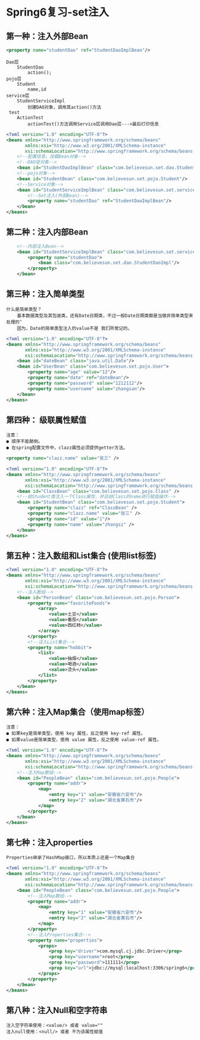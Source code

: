 # Spring6复习-set注入

## 第一种：注入外部Bean 
```xml
<property name="studentDao" ref="StudentDaoImplBean"/>
```
    Dao层
        StudentDao
            action();
    pojo层
        Student
            name,id
    service层
        StudentServiceImpl
            创建DAO对象，调用其action()方法
     test
        ActionTest
            actionTest()方法调用Service层调用Dao层--->最后打印信息

```xml
<?xml version="1.0" encoding="UTF-8"?>
<beans xmlns="http://www.springframework.org/schema/beans"
       xmlns:xsi="http://www.w3.org/2001/XMLSchema-instance"
       xsi:schemaLocation="http://www.springframework.org/schema/beans http://www.springframework.org/schema/beans/spring-beans.xsd">
    <!--配置信息，加载Bean对象-->
    <!--DAO层对象-->
    <bean id="StudentDaoImplBean" class="com.believesun.set.dao.StudentDaoImpl"/>
    <!--pojo对象-->
    <bean id="StudentBean" class="com.believesun.set.pojo.Student"/>
    <!--Service对象-->
    <bean id="StudentServiceImplBean" class="com.believesun.set.service.StudentServiceImpl">
        <!--Set注入(外部Bean)-->
        <property name="studentDao" ref="StudentDaoImplBean"/>
    </bean>
</beans>
```
## 第二种：注入内部Bean
```xml
    <!--内部注入Bean-->
    <bean id="StudentServiceImplBean" class="com.believesun.set.service.StudentServiceImpl">
        <property name="studentDao">
            <bean class="com.believesun.set.dao.StudentDaoImpl"/>
        </property>
    </bean>
```

## 第三种：注入简单类型
    什么是简单类型？
        基本数据类型及其包装类，还有Date日期类，不过一般Date日期类都是当做非简单类型来处理的‘
        因为，Date的简单类型注入的value不是 我们所常记的。

```xml
<?xml version="1.0" encoding="UTF-8"?>
<beans xmlns="http://www.springframework.org/schema/beans"
       xmlns:xsi="http://www.w3.org/2001/XMLSchema-instance"
       xsi:schemaLocation="http://www.springframework.org/schema/beans http://www.springframework.org/schema/beans/spring-beans.xsd">
    <bean id="dateBean" class="java.util.Date"/>
    <bean id="UserBean" class="com.believesun.set.pojo.User">
        <property name="age" value="12"/>
        <property name="date" ref="dateBean"/>
        <property name="password" value="1212112"/>
        <property name="username" value="zhangsan"/>
    </bean>
</beans>
``` 
## 第四种： 级联属性赋值
    注意：
    ● 顺序不能颠倒。
    ● 在spring配置文件中，clazz属性必须提供getter方法。
```xml
<property name="clazz.name" value="张三" />
```
```xml
<?xml version="1.0" encoding="UTF-8"?>
<beans xmlns="http://www.springframework.org/schema/beans"
       xmlns:xsi="http://www.w3.org/2001/XMLSchema-instance"
       xsi:schemaLocation="http://www.springframework.org/schema/beans http://www.springframework.org/schema/beans/spring-beans.xsd">
    <bean id="ClassBean" class="com.believesun.set.pojo.Class" />
    <!--给Student类注入一个Class属性，并且给Class的name进行赋值操作-->
    <bean id="StudentBean" class="com.believesun.set.pojo.Student">
        <property name="clazz" ref="ClassBean" />
        <property name="clazz.name" value="张三" />
        <property name="id" value="1"/>
        <property name="name" value="zhangsi" />
    </bean>
</beans>
```
## 第五种：注入数组和List集合 (使用list标签)
```xml
<?xml version="1.0" encoding="UTF-8"?>
<beans xmlns="http://www.springframework.org/schema/beans"
       xmlns:xsi="http://www.w3.org/2001/XMLSchema-instance"
       xsi:schemaLocation="http://www.springframework.org/schema/beans http://www.springframework.org/schema/beans/spring-beans.xsd">
    <!--注入数组-->
    <bean id="PersonBean" class="com.believesun.set.pojo.Person">
        <property name="favoriteFoods">
            <array>
                <value>土豆</value>
                <value>番茄</value>
                <value>西红柿</value>
            </array>
        </property>
        <!--注入List集合-->
        <property name="hobbit">
            <list>
                <value>抽烟</value>
                <value>喝酒</value>
                <value>烫头</value>
            </list>
        </property>
    </bean>
</beans>
```
## 第六种：注入Map集合（使用map标签）
    注意：
    ● 如果key是简单类型，使用 key 属性，反之使用 key-ref 属性。
    ● 如果value是简单类型，使用 value 属性，反之使用 value-ref 属性。
```xml
<?xml version="1.0" encoding="UTF-8"?>
<beans xmlns="http://www.springframework.org/schema/beans"
       xmlns:xsi="http://www.w3.org/2001/XMLSchema-instance"
       xsi:schemaLocation="http://www.springframework.org/schema/beans http://www.springframework.org/schema/beans/spring-beans.xsd">
    <!--注入Map数组-->
    <bean id="PeopleBean" class="com.believesun.set.pojo.People">
        <property name="addr">
            <map>
                <entry key="1" value="安徽省六安市"/>
                <entry key="2" value="湖北省黄石市"/>
            </map>
        </property>
    </bean>
</beans>
```
## 第七种：注入properties
    Properties继承了HashMap接口，所以本质上还是一个Map集合
```xml
<?xml version="1.0" encoding="UTF-8"?>
<beans xmlns="http://www.springframework.org/schema/beans"
       xmlns:xsi="http://www.w3.org/2001/XMLSchema-instance"
       xsi:schemaLocation="http://www.springframework.org/schema/beans http://www.springframework.org/schema/beans/spring-beans.xsd">
    <bean id="PeopleBean" class="com.believesun.set.pojo.People">
        <!--注入Map数组-->
        <property name="addr">
            <map>
                <entry key="1" value="安徽省六安市"/>
                <entry key="2" value="湖北省黄石市"/>
            </map>
        </property>
        <!--注入Properties集合-->
        <property name="properties">
            <props>
                <prop key="driver">com.mysql.cj.jdbc.Driver</prop>
                <prop key="username">root</prop>
                <prop key="password">111111</prop>
                <prop key="url">jdbc://mysql:localhost:3306/spring6</prop>
            </props>
        </property>
    </bean>
</beans>
```

## 第八种：注入Null和空字符串
    注入空字符串使用：<value/> 或者 value=""
    注入null使用：<null/> 或者 不为该属性赋值

